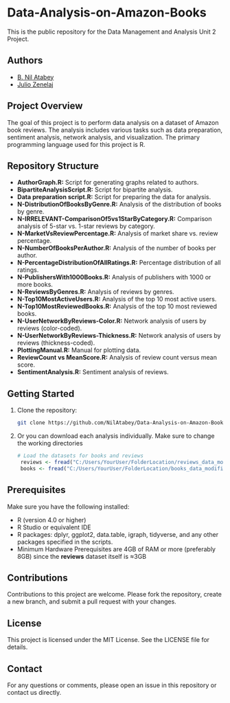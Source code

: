 # Data-Analysis-on-Amazon-Books

This is the public repository for the Data Management and Analysis Unit 2 Project.

## Authors

- [B. Nil Atabey](https://github.com/NilAtabey)
- [Julio Zenelaj](https://github.com/juve-938383)

## Project Overview

The goal of this project is to perform data analysis on a dataset of Amazon book reviews. The analysis includes various tasks such as data preparation, sentiment analysis, network analysis, and visualization. The primary programming language used for this project is R.

## Repository Structure

- **AuthorGraph.R:** Script for generating graphs related to authors.
- **BipartiteAnalysisScript.R:** Script for bipartite analysis.
- **Data preparation script.R:** Script for preparing the data for analysis.
- **N-DistributionOfBooksByGenre.R:** Analysis of the distribution of books by genre.
- **N-IRRELEVANT-ComparisonOf5vs1StarByCategory.R:** Comparison analysis of 5-star vs. 1-star reviews by category.
- **N-MarketVsReviewPercentage.R:** Analysis of market share vs. review percentage.
- **N-NumberOfBooksPerAuthor.R:** Analysis of the number of books per author.
- **N-PercentageDistributionOfAllRatings.R:** Percentage distribution of all ratings.
- **N-PublishersWith1000Books.R:** Analysis of publishers with 1000 or more books.
- **N-ReviewsByGenres.R:** Analysis of reviews by genres.
- **N-Top10MostActiveUsers.R:** Analysis of the top 10 most active users.
- **N-Top10MostReviewedBooks.R:** Analysis of the top 10 most reviewed books.
- **N-UserNetworkByReviews-Color.R:** Network analysis of users by reviews (color-coded).
- **N-UserNetworkByReviews-Thickness.R:** Network analysis of users by reviews (thickness-coded).
- **PlottingManual.R:** Manual for plotting data.
- **ReviewCount vs MeanScore.R:** Analysis of review count versus mean score.
- **SentimentAnalysis.R:** Sentiment analysis of reviews.

## Getting Started

1. Clone the repository:
   ```bash
   git clone https://github.com/NilAtabey/Data-Analysis-on-Amazon-Books.git
2. Or you can download each analysis individually. Make sure to change the working directories
   ```R
   # Load the datasets for books and reviews
    reviews <- fread("C:/Users/YourUser/FolderLocation/reviews_data_modified.csv")
    books <- fread("C:/Users/YourUser/FolderLocation/books_data_modified.csv")

## Prerequisites

Make sure you have the following installed:
- R (version 4.0 or higher)
- R Studio or equivalent IDE
- R packages: dplyr, ggplot2, data.table, igraph, tidyverse, and any other packages specified in the scripts.
- Minimum Hardware Prerequisites are 4GB of RAM or more (preferably 8GB) since the **reviews** dataset itself is ≈3GB

## Contributions

Contributions to this project are welcome. Please fork the repository, create a new branch, and submit a pull request with your changes.

## License

This project is licensed under the MIT License. See the LICENSE file for details.

## Contact

For any questions or comments, please open an issue in this repository or contact us directly.
